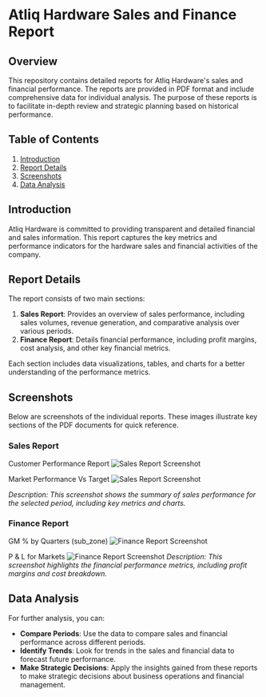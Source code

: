 

# Atliq Hardware Sales and Finance Report

## Overview

This repository contains detailed reports for Atliq Hardware's sales and financial performance. The reports are provided in PDF format and include comprehensive data for individual analysis. The purpose of these reports is to facilitate in-depth review and strategic planning based on historical performance.

## Table of Contents

1. [Introduction](#introduction)
2. [Report Details](#report-details)
3. [Screenshots](#screenshots)
4. [Data Analysis](#data-analysis)


## Introduction

Atliq Hardware is committed to providing transparent and detailed financial and sales information. This report captures the key metrics and performance indicators for the hardware sales and financial activities of the company.

## Report Details

The report consists of two main sections:

1. **Sales Report**: Provides an overview of sales performance, including sales volumes, revenue generation, and comparative analysis over various periods.
2. **Finance Report**: Details financial performance, including profit margins, cost analysis, and other key financial metrics.

Each section includes data visualizations, tables, and charts for a better understanding of the performance metrics.

## Screenshots

Below are screenshots of the individual reports. These images illustrate key sections of the PDF documents for quick reference.

### Sales Report
Customer Performance Report
![Sales Report Screenshot](https://github.com/user-attachments/assets/7d3f01c0-b308-484c-930e-00bee4c6e7a5)

Market Performance Vs Target
![Sales Report Screenshot](https://github.com/user-attachments/assets/3de7fd0f-1a96-4857-9857-1e487e16ae72)



*Description: This screenshot shows the summary of sales performance for the selected period, including key metrics and charts.*

### Finance Report
GM % by Quarters (sub_zone)
![Finance Report Screenshot](https://github.com/user-attachments/assets/b3f48b96-cec3-4398-a07b-8070dd39feb8)

P & L for Markets
![Finance Report Screenshot](https://github.com/user-attachments/assets/22598f89-c734-41e8-a19d-e865718ef4aa)
*Description: This screenshot highlights the financial performance metrics, including profit margins and cost breakdown.*


## Data Analysis

For further analysis, you can:

- **Compare Periods**: Use the data to compare sales and financial performance across different periods.
- **Identify Trends**: Look for trends in the sales and financial data to forecast future performance.
- **Make Strategic Decisions**: Apply the insights gained from these reports to make strategic decisions about business operations and financial management.

